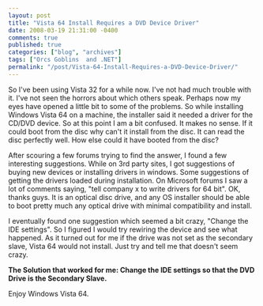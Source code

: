 ```yaml
---
layout: post
title: "Vista 64 Install Requires a DVD Device Driver"
date: 2008-03-19 21:31:00 -0400
comments: true
published: true
categories: ["blog", "archives"]
tags: ["Orcs Goblins  and .NET"]
permalink: "/post/Vista-64-Install-Requires-a-DVD-Device-Driver/"
---
```

<!-- more -->

<p>So I've been using Vista 32 for a while now. I've not had much trouble with it. I've not seen the horrors about which others speak. Perhaps now my eyes have opened a little bit to some of the problems. So while installing Windows Vista 64 on a machine, the installer said it needed a driver for the CD/DVD device. So at this point I am a bit confused. It makes no sense. If it could boot from the disc why can't it install from the disc. It can read the disc perfectly well. How else could it have booted from the disc?</p>
<p>After scouring a few forums trying to find the answer, I found a few interesting suggestions. While on 3rd party sites, I got suggestions of buying new devices or installing drivers in windows. Some suggestions of getting the drivers loaded during installation. On Microsoft forums I saw a lot of comments saying, "tell company x to write drivers for 64 bit". OK, thanks guys. It is an optical disc drive, and any OS installer should be able to boot pretty much any optical drive with minimal compatibility and install.</p>
<p>I eventually found one suggestion which seemed a bit crazy, "Change the IDE settings". So I figured I would try rewiring the device and see what happened. As it turned out for me if the drive was not set as the secondary slave, Vista 64 would not install. Just try and tell me that doesn't seem crazy.</p>
<p><strong>The Solution that worked for me: Change the IDE settings so that the DVD Drive is the Secondary Slave.</strong></p>
<p>Enjoy Windows Vista 64.</p>

